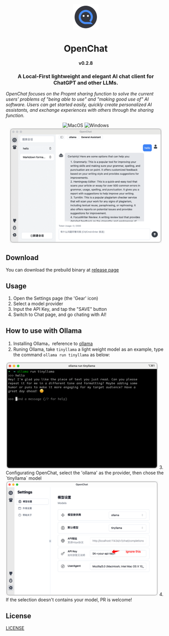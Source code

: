 <div align="center">
<img src='./docs/images/icon.png' width='80'>
</div>

<h1 style="text-align: center">
<span>OpenChat</span>
</h1>
<h4 style="text-align: center">v0.2.8</h4>

<h3 style="text-align: center">
    A Local-First lightweight and elegant AI chat client for ChatGPT and other LLMs.
</h3>

<p style="text-align: left">
    <em>OpenChat focuses on the Propmt sharing function to solve the current users' problems of "being able to use" and "making good use of" AI software. Users can get started easily, quickly create personalized AI assistants, and exchange experiences with others through the sharing function.</em>
</p>

<div align=center>
      <img alt="MacOS" src="https://img.shields.io/badge/-MacOS-black?style=flat&logo=apple&logoColor=white" />
      <img alt="Windows" src="https://img.shields.io/badge/-Windows-blue?style=flat&logo=tauri&logoColor=white" />
      <!-- <img alt="Linux" src="https://img.shields.io/badge/-Linux-gray?style=flat&logo=linux&logoColor=white" />-->
<!-- <img alt="Downloads" src="https://img.shields.io/github/downloads/terasum/openchat/total.svg?style=flat" /> -->
</div>

<div align="center">
<img src="./docs/images/ui-index.png" width="480"/>
</div>

## Download

You can download the prebuild binary at [release page](https://github.com/terasum/openchat/releases)



## Usage

1. Open the Settings page (the 'Gear' icon)
2. Select a model provider
3. Input the API Key, and tap the "SAVE" button
4. Switch to Chat page, and go chating with AI!




## How to use with Ollama
1. Installing Ollama，reference to [ollama](https://ollama.com/)
2. Runing Ollama, take  `tinyllama` a light weight model as an example, type the command  `ollama run tinyllama` as below:
<img alt="ollama tinyollama" src="./docs/images/ollama-tinyllama.png" width="480"/>
3. Configurating OpenChat, select the 'ollama' as the provider, then chose the `tinyllama` model
<img alt="ollama tinyollama" src="./docs/images/ollama-settings.png" width="480"/>
4. If the selection doesn't contains your model, PR is welcome!


## License

[LICENSE](./LICENSE)
